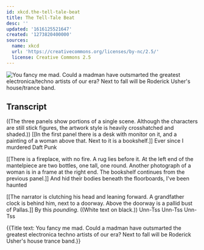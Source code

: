```yaml
---
id: xkcd.the-tell-tale-beat
title: The Tell-Tale Beat
desc: ''
updated: '1616125521647'
created: '1273820400000'
sources:
  name: xkcd
  url: 'https://creativecommons.org/licenses/by-nc/2.5/'
  license: Creative Commons 2.5
---
```

![You fancy me mad. Could a madman have outsmarted the greatest electronica/techno artists of our era? Next to fall will be Roderick Usher's house/trance band.](https://imgs.xkcd.com/comics/the_tell_tale_beat.png)

## Transcript
((The three panels show portions of a single scene. Although the characters are still stick figures, the artwork style is heavily crosshatched and shaded.))
[[In the first panel there is a desk with monitor on it, and a painting of a woman above that.  Next to it is a bookshelf.]]
Ever since I murdered Daft Punk

[[There is a fireplace, with no fire.  A rug lies before it.  At the left end of the mantelpiece are two bottles, one tall, one round.  Another photograph of a woman is in a frame at the right end.  The bookshelf continues from the previous panel.]]
And hid their bodies beneath the floorboards,
I've been haunted

[[The narrator is clutching his head and leaning forward.  A grandfather clock is behind him, next to a doorway.  Above the doorway is a pallid bust of Pallas.]]
By this *pounding*.
((White text on black.))
Unn-Tss
Unn-Tss
Unn-Tss

{{Title text: You fancy me mad. Could a madman have outsmarted the greatest electronica
techno artists of our era? Next to fall will be Roderick Usher's house
trance band.}}
